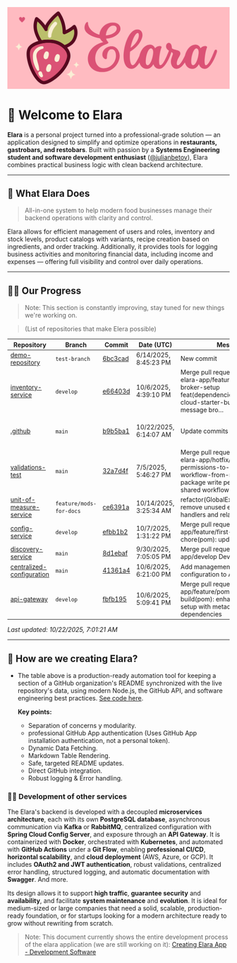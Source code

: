![Alt text](../images/complete-logo.png "a title")
# 🍜 Welcome to Elara

**Elara** is a personal project turned into a professional-grade solution — an application designed to simplify and optimize operations in **restaurants, gastrobars, and restobars**. Built with passion by a **Systems Engineering student and software development enthusiast** ([@julianbetov](https://github.com/julianbetov)), Elara combines practical business logic with clean backend architecture.

---

## 🍚 What Elara Does

> All-in-one system to help modern food businesses manage their backend operations with clarity and control.

Elara  allows for efficient management of users and roles, inventory and stock levels, product catalogs with variants, recipe creation based on ingredients, and order tracking. Additionally, it provides tools for logging business activities and monitoring financial data, including income and expenses — offering full visibility and control over daily operations.

---

## 👩‍🚀 Our Progress
> Note: This section is constantly improving, stay tuned for new things we're working on.

> (List of repositories that make Elera possible)
<!-- COMMITS-TABLE:START -->
| Repository | Branch | Commit | Date (UTC) | Message | Author |
| --- | --- | --- | --- | --- | --- |
| [demo-repository](https://github.com/elara-app/demo-repository) | `test-branch` | [6bc3cad](https://github.com/elara-app/demo-repository/commit/6bc3cad5532e9f2caeda50d80fc76ebd09af0feb) | 6/14/2025, 8:45:23 PM | New commit | [julianbetov](https://github.com/julianbetov) |
| [inventory-service](https://github.com/elara-app/inventory-service) | `develop` | [e66403d](https://github.com/elara-app/inventory-service/commit/e66403de9211dde2befd2618c47c7e3200efe18b) | 10/6/2025, 4:39:10 PM | Merge pull request #42 from elara-app/feature/message-broker-setup  feat(dependencies): add spring-cloud-starter-bus-amqp for message bro… | [julianbetov](https://github.com/julianbetov) |
| [.github](https://github.com/elara-app/.github) | `main` | [b9b5ba1](https://github.com/elara-app/.github/commit/b9b5ba1f1eff73839c92840455f15bce0bb670e4) | 10/22/2025, 6:14:07 AM | Update commits table in README | [readme-updater-from-elara[bot]](https://github.com/apps/readme-updater-from-elara) |
| [validations-test](https://github.com/elara-app/validations-test) | `main` | [32a7d4f](https://github.com/elara-app/validations-test/commit/32a7d4f7afdb2805267a6345143881f6962f6350) | 7/5/2025, 5:46:27 PM | Merge pull request #31 from elara-app/hotfix/give-package-permissions-to-ci-shared-workflow-from-release  Grant package write permissions to CI shared workflow from release | [julianbetov](https://github.com/julianbetov) |
| [unit-of-measure-service](https://github.com/elara-app/unit-of-measure-service) | `feature/mods-for-docs` | [ce6391a](https://github.com/elara-app/unit-of-measure-service/commit/ce6391ac797da62bde63277fa8eb69016db46567) | 10/14/2025, 3:25:34 AM | refactor(GlobalExceptionHandler): remove unused exception handlers and related code | [julianbetov](https://github.com/julianbetov) |
| [config-service](https://github.com/elara-app/config-service) | `develop` | [efbb1b2](https://github.com/elara-app/config-service/commit/efbb1b237ee3c86f977ac6dadd8b267df60c89a5) | 10/7/2025, 1:31:22 PM | Merge pull request #4 from elara-app/feature/first-release  chore(pom): update version to 1.0 | [julianbetov](https://github.com/julianbetov) |
| [discovery-service](https://github.com/elara-app/discovery-service) | `main` | [8d1ebaf](https://github.com/elara-app/discovery-service/commit/8d1ebafca6feee5b7779d9b4df532c0f3338910d) | 9/30/2025, 7:05:05 PM | Merge pull request #3 from elara-app/develop  Develop | [julianbetov](https://github.com/julianbetov) |
| [centralized-configuration](https://github.com/elara-app/centralized-configuration) | `main` | [41361a4](https://github.com/elara-app/centralized-configuration/commit/41361a4f50fc6adb64a3c65b4880ffc661f15276) | 10/6/2025, 6:21:00 PM | Add management and logging configuration to API gateway | [julianbetov](https://github.com/julianbetov) |
| [api-gateway](https://github.com/elara-app/api-gateway) | `develop` | [fbfb195](https://github.com/elara-app/api-gateway/commit/fbfb195bcb911021ffd0a5b502da3e768b68c3a5) | 10/6/2025, 5:09:41 PM | Merge pull request #1 from elara-app/feature/pom-organization  build(pom): enhance project setup with metadata and refine dependencies | [julianbetov](https://github.com/julianbetov) |

_Last updated: 10/22/2025, 7:01:21 AM_
<!-- COMMITS-TABLE:END -->
---

## 🔨 How are we creating Elara?
- The table above is a production-ready automation tool for keeping a section of a GitHub organization's README synchronized with the live repository's data, using modern Node.js, the GitHub API, and software engineering best practices. [See code here](https://github.com/elara-app/.github/tree/main/src). 
    
    **Key points:**
    - Separation of concerns y modularity.
    - professional GitHub App authentication (Uses GitHub App installation authentication, not a personal token).
    - Dynamic Data Fetching.
    - Markdown Table Rendering.
    - Safe, targeted README updates.
    - Direct GitHub integration.
    - Robust logging & Error handling.

### 🧑‍💻 Development of other services
The Elara's backend is developed with a decoupled **microservices architecture**, each with its own **PostgreSQL database**, asynchronous communication via **Kafka** or **RabbitMQ**, centralized configuration with **Spring Cloud Config Server**, and exposure through an **API Gateway**. It is containerized with **Docker**, orchestrated with **Kubernetes**, and automated with **GitHub Actions** under a **Git Flow**, enabling **professional CI/CD**, **horizontal scalability**, and **cloud deployment** (AWS, Azure, or GCP). It includes **OAuth2 and JWT authentication**, robust validations, centralized error handling, structured logging, and automatic documentation with **Swagger**. And more.

Its design allows it to support **high traffic**, **guarantee security** and **availability**, and facilitate **system maintenance** and **evolution**. It is ideal for medium-sized or large companies that need a solid, scalable, production-ready foundation, or for startups looking for a modern architecture ready to grow without rewriting from scratch.

> Note: This document currently shows the entire development process of the elara application (we are still working on it): [Creating Elara App - Development Software](https://docs.google.com/document/d/1eJTg3-qAXy3PJtfzBTZdcgy597JHPAEZ2ok6tBuj8Co/edit?usp=sharing)